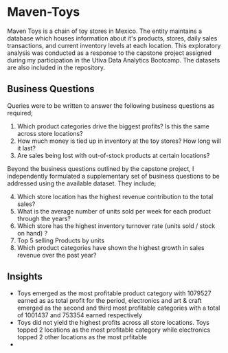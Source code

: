# Maven-Toys
Maven Toys is a chain of toy stores in Mexico. The entity maintains a database which houses information about it's products, stores, daily sales transactions, and current inventory levels at each location.
This exploratory analysis was conducted as a response to the capstone project assigned during my participation in the Utiva Data Analytics Bootcamp.
The datasets are also included in the repository.

## Business Questions
Queries were to be written to answer the following business questions as required;

1. Which product categories drive the biggest profits? Is this the same across store
locations?
2. How much money is tied up in inventory at the toy stores? How long will it last?
3. Are sales being lost with out-of-stock products at certain locations?

Beyond the business questions outlined by the capstone project, I independently formulated a supplementary set of business questions to be addressed using the available dataset. They include;

4. Which store location has the highest revenue contribution to the total sales?
5. What is the average number of units sold per week for each product through the years?
6. Which store has the highest inventory turnover rate (units sold / stock on hand) ?
7. Top 5 selling Products by units
8. Which product categories have shown the highest growth in sales revenue over the past year?

## Insights
* Toys emerged as the most profitable product category with 1079527 earned as as total profit for the period, electronics and art & craft emerged as the second and third most profitable categories with a total of 1001437 and 753354 earned respectively
* Toys did not yield the highest profits across all store locations. Toys topped 2 locations as the most profitable category while electronics topped 2 other locations as the most prfitable
* 

